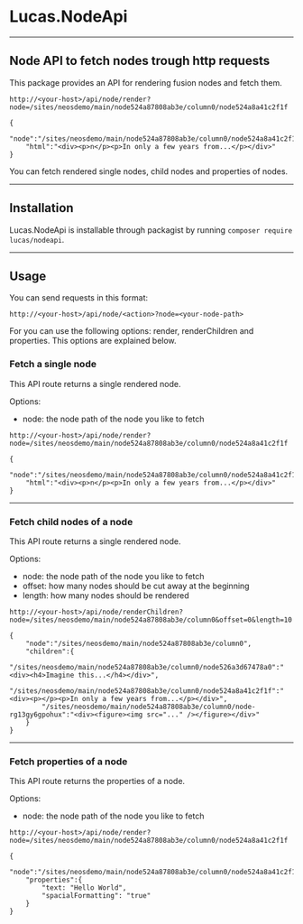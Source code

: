 # Lucas.NodeApi

---

## Node API to fetch nodes trough http requests

This package provides an API for rendering fusion nodes and fetch them.

```
http://<your-host>/api/node/render?node=/sites/neosdemo/main/node524a87808ab3e/column0/node524a8a41c2f1f

{
    "node":"/sites/neosdemo/main/node524a87808ab3e/column0/node524a8a41c2f1f",
    "html":"<div><p>n</p><p>In only a few years from...</p></div>"
}
```

You can fetch rendered single nodes, child nodes and properties of nodes.

---

## Installation

Lucas.NodeApi is installable through packagist by running ``composer require lucas/nodeapi``.

---

## Usage

You can send requests in this format:

```
http://<your-host>/api/node/<action>?node=<your-node-path>
```

For <action> you can use the following options: render, renderChildren and properties. This options are explained below.

### Fetch a single node

This API route returns a single rendered node.

Options:

- node: the node path of the node you like to fetch

```
http://<your-host>/api/node/render?node=/sites/neosdemo/main/node524a87808ab3e/column0/node524a8a41c2f1f

{
    "node":"/sites/neosdemo/main/node524a87808ab3e/column0/node524a8a41c2f1f",
    "html":"<div><p>n</p><p>In only a few years from...</p></div>"
}
```
---
### Fetch child nodes of a node

This API route returns a single rendered node.

Options:

- node: the node path of the node you like to fetch
- offset: how many nodes should be cut away at the beginning
- length: how many nodes should be rendered

```
http://<your-host>/api/node/renderChildren?node=/sites/neosdemo/main/node524a87808ab3e/column0&offset=0&length=10

{
    "node":"/sites/neosdemo/main/node524a87808ab3e/column0",
    "children":{
        "/sites/neosdemo/main/node524a87808ab3e/column0/node526a3d67478a0":"<div><h4>Imagine this...</h4></div>",
        "/sites/neosdemo/main/node524a87808ab3e/column0/node524a8a41c2f1f":"<div><p></p><p>In only a few years from...</p></div>",
        "/sites/neosdemo/main/node524a87808ab3e/column0/node-rg13gy6gpohux":"<div><figure><img src="..." /></figure></div>"
    }
}
```
---
### Fetch properties of a node

This API route returns the properties of a node.

Options:

- node: the node path of the node you like to fetch

```
http://<your-host>/api/node/render?node=/sites/neosdemo/main/node524a87808ab3e/column0/node524a8a41c2f1f

{
    "node":"/sites/neosdemo/main/node524a87808ab3e/column0/node524a8a41c2f1f",
    "properties":{
        "text: "Hello World",
        "spacialFormatting": "true"
    }
}
```

